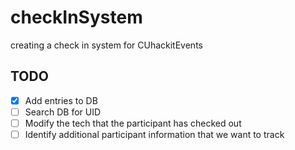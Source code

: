 # checkInSystem
creating a check in system for CUhackitEvents

## TODO
- [x] Add entries to DB
- [ ] Search DB for UID
- [ ] Modify the tech that the participant has checked out
- [ ] Identify additional participant information that we want to track
